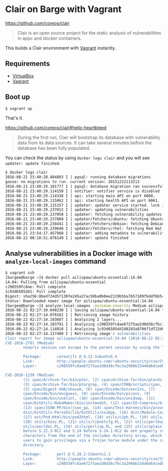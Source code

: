 # Clair on Barge with Vagrant

https://github.com/coreos/clair

> Clair is an open source project for the static analysis of vulnerabilities in appc and docker containers.

This builds a Clair environment with [Vagrant](https://www.vagrantup.com/) instantly.

## Requirements

- [VirtualBox](https://www.virtualbox.org/)
- [Vagrant](https://www.vagrantup.com/)

## Boot up

```bash
$ vagrant up
```

That's it.

https://github.com/coreos/clair#hello-heartbleed

> During the first run, Clair will bootstrap its database with vulnerability data from its data sources. It can take several minutes before the database has been fully populated.

You can check the status by using `docker logs clair` and you will see `updater: update finished`.

```bash
$ docker logs clair
2016-08-21 23:40:28.804803 I | pgsql: running database migrations
goose: no migrations to run. current version: 20151222113213
2016-08-21 23:40:29.101777 I | pgsql: database migration ran successfully
2016-08-21 23:40:29.114150 I | notifier: notifier service is disabled
2016-08-21 23:40:29.114338 I | api: starting main API on port 6060.
2016-08-21 23:40:29.115062 I | api: starting health API on port 6061.
2016-08-21 23:40:29.115157 I | updater: updater service started. lock identifier: 11bf7927-b6f2-4b4e-a5ac-62c292f7b9c7
2016-08-21 23:40:29.237012 I | updater: updating vulnerabilities
2016-08-21 23:40:29.237058 I | updater: fetching vulnerability updates
2016-08-21 23:40:29.237089 I | updater/fetchers/ubuntu: fetching Ubuntu vulnerabilities
2016-08-21 23:40:29.238441 I | updater/fetchers/debian: fetching Debian vulnerabilities
2016-08-21 23:40:29.239648 I | updater/fetchers/rhel: fetching Red Hat vulnerabilities
2016-08-21 23:54:17.457960 I | updater: adding metadata to vulnerabilities
2016-08-22 00:18:51.876149 I | updater: update finished
```

## Analyse vulnerabilities in a Docker image with `analyze-local-images` command

```bash
$ vagrant ssh
[bargee@barge ~]$ docker pull ailispaw/ubuntu-essential:14.04
14.04: Pulling from ailispaw/ubuntu-essential
c298559fc8ae: Pull complete
1c93d6585dd1: Pull complete
Digest: sha256:8bed724d571307e245a27ac50ba0b0ee2119b5ba7b57109fbddfbb5466679241
Status: Downloaded newer image for ailispaw/ubuntu-essential:14.04
[bargee@barge ~]$ analyze-local-images -minimum-severity Medium ailispaw/ubuntu-essential:14.04
2016-08-22 02:27:10.048230 I | Saving ailispaw/ubuntu-essential:14.04 to local disk (this may take some time)
2016-08-22 02:27:14.070162 I | Retrieving image history
2016-08-22 02:27:14.103607 I | Analyzing 2 layers...
2016-08-22 02:27:14.103791 I | Analyzing c298559fc8ae67275ae2d0d36cfbc3a2960b15440d6dcedbec13d0174ace4e1d
2016-08-22 02:27:14.114818 I | Analyzing 1c93d6585dd188283a8706f1df22d662cdf7a49700286a582f453e2a24715eba
2016-08-22 02:27:14.117480 I | Retrieving image's vulnerabilities
Clair report for image ailispaw/ubuntu-essential:14.04 (2016-08-22 02:27:14.14364884 +0000 UTC)
CVE-2016-2781 (Medium)
        nonpriv session can escape to the parent session by using the TIOCSTI ioctl

        Package:       coreutils @ 8.21-1ubuntu5.4
        Link:          http://people.ubuntu.com/~ubuntu-security/cve/CVE-2016-2781
        Layer:         c298559fc8ae67275ae2d0d36cfbc3a2960b15440d6dcedbec13d0174ace4e1d

CVE-2016-1238 (Medium)
        (1) cpan/Archive-Tar/bin/ptar, (2) cpan/Archive-Tar/bin/ptardiff,
        (3) cpan/Archive-Tar/bin/ptargrep, (4) cpan/CPAN/scripts/cpan,
        (5) cpan/Digest-SHA/shasum, (6) cpan/Encode/bin/enc2xs, (7)
        cpan/Encode/bin/encguess, (8) cpan/Encode/bin/piconv, (9)
        cpan/Encode/bin/ucmlint, (10) cpan/Encode/bin/unidump, (11)
        cpan/ExtUtils-MakeMaker/bin/instmodsh, (12) cpan/IO-Compress/bin/zipdetails,
        (13) cpan/JSON-PP/bin/json_pp, (14) cpan/Test-Harness/bin/prove, (15)
        dist/ExtUtils-ParseXS/lib/ExtUtils/xsubpp, (16) dist/Module-CoreList/corelist,
        (17) ext/Pod-Html/bin/pod2html, (18) utils/c2ph.PL, (19) utils/h2ph.PL,
        (20) utils/h2xs.PL, (21) utils/libnetcfg.PL, (22) utils/perlbug.PL, (23)
        utils/perldoc.PL, (24) utils/perlivp.PL, and (25) utils/splain.PL in Perl 5.x
        before 5.22.3-RC2 and 5.24 before 5.24.1-RC2 do not properly remove . (period)
        characters from the end of the includes directory array, which might allow local
        users to gain privileges via a Trojan horse module under the current working
        directory.

        Package:       perl @ 5.18.2-2ubuntu1.1
        Link:          http://people.ubuntu.com/~ubuntu-security/cve/CVE-2016-1238
        Layer:         c298559fc8ae67275ae2d0d36cfbc3a2960b15440d6dcedbec13d0174ace4e1d


```
